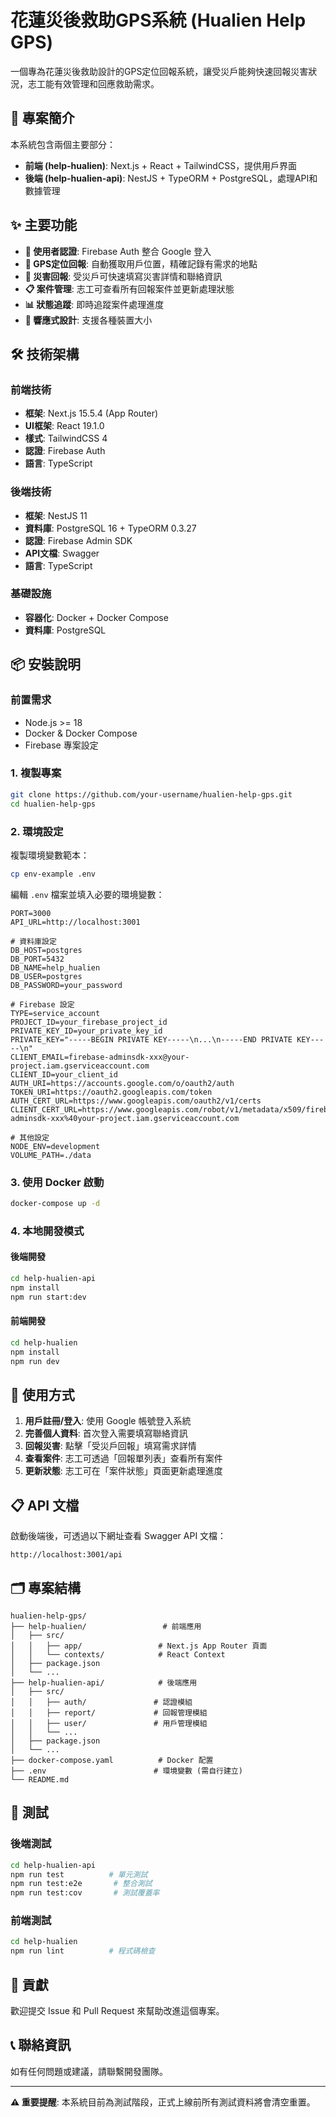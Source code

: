 # 花蓮災後救助GPS系統 (Hualien Help GPS)

一個專為花蓮災後救助設計的GPS定位回報系統，讓受災戶能夠快速回報災害狀況，志工能有效管理和回應救助需求。

## 🎯 專案簡介

本系統包含兩個主要部分：
- **前端 (help-hualien)**: Next.js + React + TailwindCSS，提供用戶界面
- **後端 (help-hualien-api)**: NestJS + TypeORM + PostgreSQL，處理API和數據管理

## ✨ 主要功能

- **🔐 使用者認證**: Firebase Auth 整合 Google 登入
- **📍 GPS定位回報**: 自動獲取用戶位置，精確記錄有需求的地點
- **📝 災害回報**: 受災戶可快速填寫災害詳情和聯絡資訊
- **📋 案件管理**: 志工可查看所有回報案件並更新處理狀態
- **📊 狀態追蹤**: 即時追蹤案件處理進度
- **📱 響應式設計**: 支援各種裝置大小

## 🛠 技術架構

### 前端技術
- **框架**: Next.js 15.5.4 (App Router)
- **UI框架**: React 19.1.0
- **樣式**: TailwindCSS 4
- **認證**: Firebase Auth
- **語言**: TypeScript

### 後端技術
- **框架**: NestJS 11
- **資料庫**: PostgreSQL 16 + TypeORM 0.3.27
- **認證**: Firebase Admin SDK
- **API文檔**: Swagger
- **語言**: TypeScript

### 基礎設施
- **容器化**: Docker + Docker Compose
- **資料庫**: PostgreSQL

## 📦 安裝說明

### 前置需求
- Node.js >= 18
- Docker & Docker Compose
- Firebase 專案設定

### 1. 複製專案
```bash
git clone https://github.com/your-username/hualien-help-gps.git
cd hualien-help-gps
```

### 2. 環境設定
複製環境變數範本：
```bash
cp env-example .env
```

編輯 `.env` 檔案並填入必要的環境變數：
```env
PORT=3000
API_URL=http://localhost:3001

# 資料庫設定
DB_HOST=postgres
DB_PORT=5432
DB_NAME=help_hualien
DB_USER=postgres
DB_PASSWORD=your_password

# Firebase 設定
TYPE=service_account
PROJECT_ID=your_firebase_project_id
PRIVATE_KEY_ID=your_private_key_id
PRIVATE_KEY="-----BEGIN PRIVATE KEY-----\n...\n-----END PRIVATE KEY-----\n"
CLIENT_EMAIL=firebase-adminsdk-xxx@your-project.iam.gserviceaccount.com
CLIENT_ID=your_client_id
AUTH_URI=https://accounts.google.com/o/oauth2/auth
TOKEN_URI=https://oauth2.googleapis.com/token
AUTH_CERT_URL=https://www.googleapis.com/oauth2/v1/certs
CLIENT_CERT_URL=https://www.googleapis.com/robot/v1/metadata/x509/firebase-adminsdk-xxx%40your-project.iam.gserviceaccount.com

# 其他設定
NODE_ENV=development
VOLUME_PATH=./data
```

### 3. 使用 Docker 啟動
```bash
docker-compose up -d
```

### 4. 本地開發模式

#### 後端開發
```bash
cd help-hualien-api
npm install
npm run start:dev
```

#### 前端開發
```bash
cd help-hualien
npm install
npm run dev
```

## 🚀 使用方式

1. **用戶註冊/登入**: 使用 Google 帳號登入系統
2. **完善個人資料**: 首次登入需要填寫聯絡資訊
3. **回報災害**: 點擊「受災戶回報」填寫需求詳情
4. **查看案件**: 志工可透過「回報單列表」查看所有案件
5. **更新狀態**: 志工可在「案件狀態」頁面更新處理進度

## 📋 API 文檔

啟動後端後，可透過以下網址查看 Swagger API 文檔：
```
http://localhost:3001/api
```

## 🗂 專案結構

```
hualien-help-gps/
├── help-hualien/                 # 前端應用
│   ├── src/
│   │   ├── app/                 # Next.js App Router 頁面
│   │   └── contexts/            # React Context
│   ├── package.json
│   └── ...
├── help-hualien-api/            # 後端應用
│   ├── src/
│   │   ├── auth/               # 認證模組
│   │   ├── report/             # 回報管理模組
│   │   ├── user/               # 用戶管理模組
│   │   └── ...
│   ├── package.json
│   └── ...
├── docker-compose.yaml          # Docker 配置
├── .env                        # 環境變數 (需自行建立)
└── README.md
```

## 🧪 測試

### 後端測試
```bash
cd help-hualien-api
npm run test          # 單元測試
npm run test:e2e       # 整合測試
npm run test:cov       # 測試覆蓋率
```

### 前端測試
```bash
cd help-hualien
npm run lint          # 程式碼檢查
```

## 🤝 貢獻

歡迎提交 Issue 和 Pull Request 來幫助改進這個專案。

## 📞 聯絡資訊

如有任何問題或建議，請聯繫開發團隊。

---

**⚠️ 重要提醒**: 本系統目前為測試階段，正式上線前所有測試資料將會清空重置。